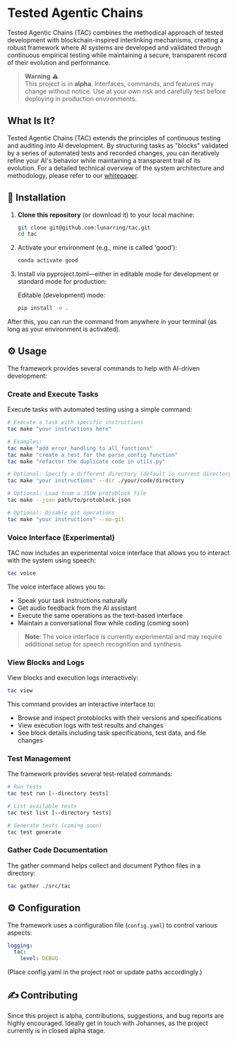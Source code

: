 # Tested Agentic Chains

Tested Agentic Chains (TAC) combines the methodical approach of tested development with blockchain-inspired interlinking mechanisms, creating a robust framework where AI systems are developed and validated through continuous empirical testing while maintaining a secure, transparent record of their evolution and performance.

> **Warning** ⚠️  
> This project is in **alpha**. Interfaces, commands, and features may change without notice. Use at your own risk and carefully test before deploying in production environments.

## What Is It?

Tested Agentic Chains (TAC) extends the principles of continuous testing and auditing into AI development. By structuring tasks as "blocks" validated by a series of automated tests and recorded changes, you can iteratively refine your AI's behavior while maintaining a transparent trail of its evolution. For a detailed technical overview of the system architecture and methodology, please refer to our [whitepaper](docs/whitepaper.md).

## 🚀 Installation

1. **Clone this repository** (or download it) to your local machine:

   ```bash
   git clone git@github.com:lunarring/tac.git
   cd tac
   ```

2. Activate your environment (e.g., mine is called 'good'):
   ```bash
   conda activate good
   ```

3. Install via pyproject.toml—either in editable mode for development or standard mode for production:

   Editable (development) mode:
   ```bash
   pip install -e .
   ```

After this, you can run the command from anywhere in your terminal (as long as your environment is activated).

## ⚙️ Usage

The framework provides several commands to help with AI-driven development:

### Create and Execute Tasks

Execute tasks with automated testing using a simple command:

```bash
# Execute a task with specific instructions
tac make "your instructions here"

# Examples:
tac make "add error handling to all functions"
tac make "create a test for the parse_config function"
tac make "refactor the duplicate code in utils.py"

# Optional: Specify a different directory (default is current directory)
tac make "your instructions" --dir ./your/code/directory

# Optional: Load from a JSON protoblock file
tac make --json path/to/protoblock.json

# Optional: Disable git operations
tac make "your instructions" --no-git
```
### Voice Interface (Experimental)

TAC now includes an experimental voice interface that allows you to interact with the system using speech:

```bash
tac voice
```

The voice interface allows you to:
- Speak your task instructions naturally
- Get audio feedback from the AI assistant
- Execute the same operations as the text-based interface
- Maintain a conversational flow while coding (coming soon)

> **Note**: The voice interface is currently experimental and may require additional setup for speech recognition and synthesis.

### View Blocks and Logs

View blocks and execution logs interactively:

```bash
tac view
```

This command provides an interactive interface to:
- Browse and inspect protoblocks with their versions and specifications
- View execution logs with test results and changes
- See block details including task specifications, test data, and file changes

### Test Management

The framework provides several test-related commands:

```bash
# Run tests
tac test run [--directory tests]

# List available tests
tac test list [--directory tests]

# Generate tests (coming soon)
tac test generate
```

### Gather Code Documentation

The gather command helps collect and document Python files in a directory:

```bash
tac gather ./src/tac
```





## ⚙️ Configuration

The framework uses a configuration file (`config.yaml`) to control various aspects:

```yaml
logging:
  tac:
    level: DEBUG
```
(Place config.yaml in the project root or update paths accordingly.)

## ✍️ Contributing

Since this project is alpha, contributions, suggestions, and bug reports are highly encouraged. Ideally get in touch with Johannes, as the project currently is in closed alpha stage.
